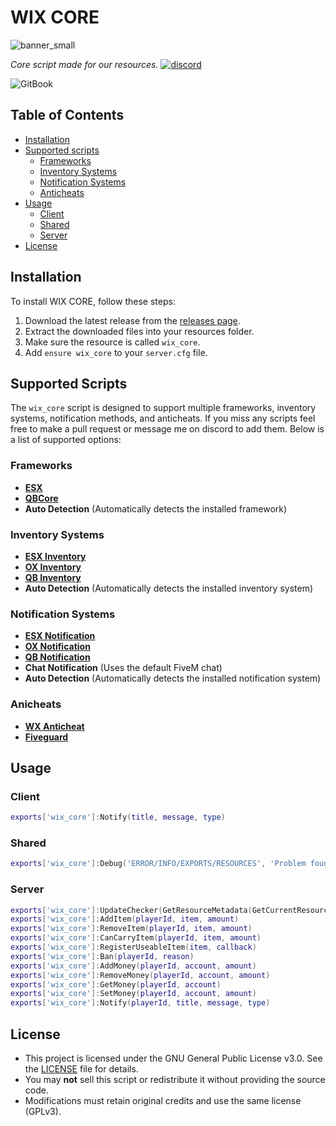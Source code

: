 # WIX CORE
![banner_small](https://github.com/user-attachments/assets/b7ac06ab-aee0-41ea-b7c0-d0b3c2cc18b2)

*Core script made for our resources.*
[![discord](https://img.shields.io/badge/discord-000?Plastic&logo=discord&logoColor=blue)](https://discord.gg/FNe5q8b394) 

![GitBook](https://img.shields.io/badge/GitBook-%23000000.svg?Plastic&logo=gitbook&logoColor=white)

## Table of Contents
- [Installation](#installation)
- [Supported scripts](#supported-scripts)
  - [Frameworks](#frameworks)
  - [Inventory Systems](#inventory-systems)
  - [Notification Systems](#notification-systems)
  - [Anticheats](#anticheats)
- [Usage](#usage)
  - [Client](#client)
  - [Shared](#shared)
  - [Server](#server)
- [License](#license)

## Installation
To install WIX CORE, follow these steps:
1. Download the latest release from the [releases page](https://github.com/MaratWC/wix_core/releases).
2. Extract the downloaded files into your resources folder.
3. Make sure the resource is called `wix_core`.
4. Add `ensure wix_core` to your `server.cfg` file.

## Supported Scripts

The `wix_core` script is designed to support multiple frameworks, inventory systems, notification methods, and anticheats. If you miss any scripts feel free to make a pull request or message me on discord to add them. Below is a list of supported options:

### Frameworks
- **[ESX](https://github.com/esx-framework/esx_core)**
- **[QBCore](https://github.com/qbcore-framework/qb-core)**
- **Auto Detection** (Automatically detects the installed framework)

### Inventory Systems
- **[ESX Inventory](https://github.com/esx-framework)**
- **[OX Inventory](https://github.com/overextended/ox_inventory)**
- **[QB Inventory](https://github.com/qbcore-framework/qb-inventory)**
- **Auto Detection** (Automatically detects the installed inventory system)

### Notification Systems
- **[ESX Notification](https://github.com/esx-framework)**
- **[OX Notification](https://github.com/overextended/ox_lib)**
- **[QB Notification](https://github.com/qbcore-framework)**
- **Chat Notification** (Uses the default FiveM chat)
- **Auto Detection** (Automatically detects the installed notification system)

### Anicheats
- **[WX Anticheat](https://anticheat.wx0.dev)**
- **[Fiveguard](https://fiveguard.net)**

## Usage

### Client

```lua
exports['wix_core']:Notify(title, message, type)
```

### Shared

```lua
exports['wix_core']:Debug('ERROR/INFO/EXPORTS/RESOURCES', 'Problem found.')
```

### Server

```lua
exports['wix_core']:UpdateChecker(GetResourceMetadata(GetCurrentResourceName(), 'version', 0))
exports['wix_core']:AddItem(playerId, item, amount)
exports['wix_core']:RemoveItem(playerId, item, amount)
exports['wix_core']:CanCarryItem(playerId, item, amount)
exports['wix_core']:RegisterUseableItem(item, callback)
exports['wix_core']:Ban(playerId, reason)
exports['wix_core']:AddMoney(playerId, account, amount)
exports['wix_core']:RemoveMoney(playerId, account, amount)
exports['wix_core']:GetMoney(playerId, account)
exports['wix_core']:SetMoney(playerId, account, amount)
exports['wix_core']:Notify(playerId, title, message, type)
```

## License
- This project is licensed under the GNU General Public License v3.0. See the [LICENSE](LICENSE) file for details.
- You may **not** sell this script or redistribute it without providing the source code.  
- Modifications must retain original credits and use the same license (GPLv3).  
